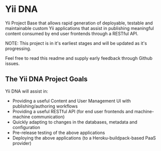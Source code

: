 Yii DNA
============

Yii Project Base that allows rapid generation of deployable, testable and maintainable custom Yii applications that assist in publishing meaningful content consumed by end user frontends through a RESTful API.

NOTE: This project is in it's earliest stages and will be updated as it's progressing.

Feel free to read this readme and supply early feedback through Github issues.

## The Yii DNA Project Goals

Yii DNA will assist in:
* Providing a useful Content and User Management UI with publishing/authoring workflows
* Providing a useful RESTful API (for end user frontends and machine-machine communication)
* Quickly adapting to changes in the databases, metadata and configuration
* Pre-release testing of the above applications
* Deploying the above applications (to a Heroku-buildpack-based PaaS provider)
